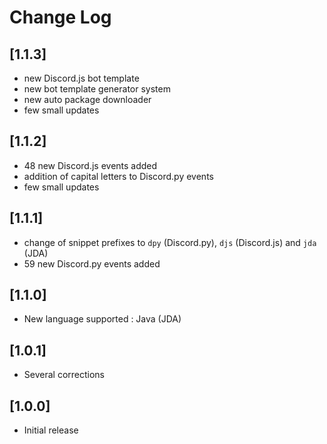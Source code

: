 # Change Log

## [1.1.3]
- new Discord.js bot template
- new bot template generator system
- new auto package downloader
- few small updates

## [1.1.2]
- 48 new Discord.js events added
- addition of capital letters to Discord.py events
- few small updates

## [1.1.1]
- change of snippet prefixes to `dpy` (Discord.py), `djs` (Discord.js) and `jda` (JDA)
- 59 new Discord.py events added

## [1.1.0]
- New language supported : Java (JDA)

## [1.0.1]
- Several corrections

## [1.0.0]
- Initial release